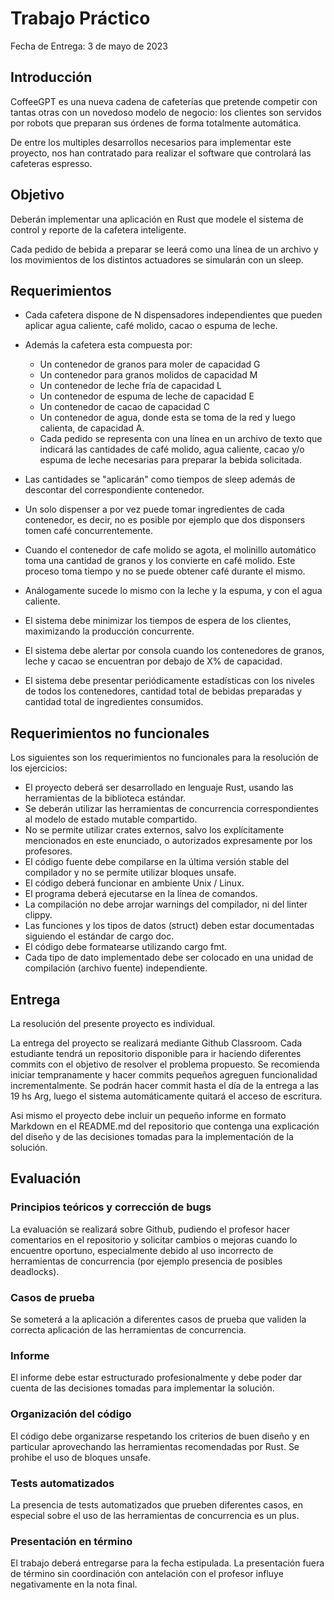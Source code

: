 # Trabajo Práctico
Fecha de Entrega: 3 de mayo de 2023

## Introducción
CoffeeGPT es una nueva cadena de cafeterías que pretende competir con tantas otras con un novedoso modelo de negocio: los clientes son servidos por robots que preparan sus órdenes de forma totalmente automática.

De entre los multiples desarrollos necesarios para implementar este proyecto, nos han contratado para realizar el software que controlará las cafeteras espresso.

## Objetivo
Deberán implementar una aplicación en Rust que modele el sistema de control y reporte de la cafetera inteligente.

Cada pedido de bebida a preparar se leerá como una línea de un archivo y los movimientos de los distintos actuadores se simularán con un sleep.

## Requerimientos
- Cada cafetera dispone de N dispensadores independientes que pueden aplicar agua caliente, café molido, cacao o espuma de leche.

- Además la cafetera esta compuesta por:

    - Un contenedor de granos para moler de capacidad G
    - Un contenedor para granos molidos de capacidad M
    - Un contenedor de leche fría de capacidad L
    - Un contenedor de espuma de leche de capacidad E
    - Un contenedor de cacao de capacidad C
    - Un contenedor de agua, donde esta se toma de la red y luego calienta, de capacidad A.
    - Cada pedido se representa con una línea en un archivo de texto que indicará las cantidades de café molido, agua caliente, cacao y/o espuma de leche necesarias para preparar la bebida solicitada.

- Las cantidades se "aplicarán" como tiempos de sleep además de descontar del correspondiente contenedor.

- Un solo dispenser a por vez puede tomar ingredientes de cada contenedor, es decir, no es posible por ejemplo que dos disponsers tomen café concurrentemente.

- Cuando el contenedor de cafe molido se agota, el molinillo automático toma una cantidad de granos y los convierte en café molido. Este proceso toma tiempo y no se puede obtener café durante el mismo.

- Análogamente sucede lo mismo con la leche y la espuma, y con el agua caliente.

- El sistema debe minimizar los tiempos de espera de los clientes, maximizando la producción concurrente.

- El sistema debe alertar por consola cuando los contenedores de granos, leche y cacao se encuentran por debajo de X% de capacidad.

- El sistema debe presentar periódicamente estadísticas con los niveles de todos los contenedores, cantidad total de bebidas preparadas y cantidad total de ingredientes consumidos.

## Requerimientos no funcionales
Los siguientes son los requerimientos no funcionales para la resolución de los ejercicios:

- El proyecto deberá ser desarrollado en lenguaje Rust, usando las herramientas de la biblioteca estándar.
- Se deberán utilizar las herramientas de concurrencia correspondientes al modelo de estado mutable compartido.
- No se permite utilizar crates externos, salvo los explícitamente mencionados en este enunciado, o autorizados expresamente por los profesores.
- El código fuente debe compilarse en la última versión stable del compilador y no se permite utilizar bloques unsafe.
- El código deberá funcionar en ambiente Unix / Linux.
- El programa deberá ejecutarse en la línea de comandos.
- La compilación no debe arrojar warnings del compilador, ni del linter clippy.
- Las funciones y los tipos de datos (struct) deben estar documentadas siguiendo el estándar de cargo doc.
- El código debe formatearse utilizando cargo fmt.
- Cada tipo de dato implementado debe ser colocado en una unidad de compilación (archivo fuente) independiente.

## Entrega
La resolución del presente proyecto es individual.

La entrega del proyecto se realizará mediante Github Classroom. Cada estudiante tendrá un repositorio disponible para ir haciendo diferentes commits con el objetivo de resolver el problema propuesto. Se recomienda iniciar tempranamente y hacer commits pequeños agreguen funcionalidad incrementalmente. Se podrán hacer commit hasta el día de la entrega a las 19 hs Arg, luego el sistema automáticamente quitará el acceso de escritura.

Asi mismo el proyecto debe incluir un pequeño informe en formato Markdown en el README.md del repositorio que contenga una explicación del diseño y de las decisiones tomadas para la implementación de la solución.

## Evaluación
### Principios teóricos y corrección de bugs
La evaluación se realizará sobre Github, pudiendo el profesor hacer comentarios en el repositorio y solicitar cambios o mejoras cuando lo encuentre oportuno, especialmente debido al uso incorrecto de herramientas de concurrencia (por ejemplo presencia de posibles deadlocks).

### Casos de prueba
Se someterá a la aplicación a diferentes casos de prueba que validen la correcta aplicación de las herramientas de concurrencia.

### Informe
El informe debe estar estructurado profesionalmente y debe poder dar cuenta de las decisiones tomadas para implementar la solución.

### Organización del código
El código debe organizarse respetando los criterios de buen diseño y en particular aprovechando las herramientas recomendadas por Rust. Se prohibe el uso de bloques unsafe.

### Tests automatizados
La presencia de tests automatizados que prueben diferentes casos, en especial sobre el uso de las herramientas de concurrencia es un plus.

### Presentación en término
El trabajo deberá entregarse para la fecha estipulada. La presentación fuera de término sin coordinación con antelación con el profesor influye negativamente en la nota final.
